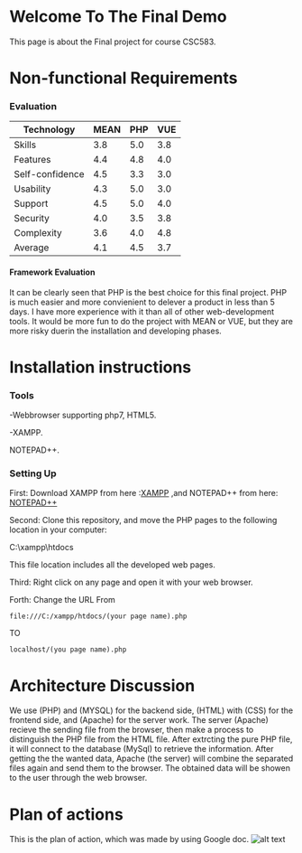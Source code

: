 # Welcome To The Final Demo 

This page is about the Final project for course CSC583.

# Non-functional Requirements

### Evaluation

Technology | MEAN | PHP | VUE 
--- | --- | --- | --- | 
Skills | 3.8 | 5.0 | 3.8 
Features | 4.4 | 4.8 | 4.0 
Self-confidence | 4.5 | 3.3 | 3.0 
Usability | 4.3 | 5.0 | 3.0 
Support | 4.5 | 5.0 | 4.0 
Security | 4.0 | 3.5 | 3.8 
Complexity | 3.6 | 4.0 | 4.8 
Average | 4.1 | 4.5 | 3.7 

#### Framework Evaluation

It can be clearly seen that PHP is the best choice for this final project. PHP is much easier and more convienient to delever a product in less than 5 days. I have more experience with it than all of other web-development tools. It would be more fun to do the project with MEAN or VUE, but they are more risky duerin the installation and developing phases.
 

# Installation instructions

### Tools 

-Webbrowser supporting php7, HTML5.

-XAMPP.

NOTEPAD++.

### Setting Up

First: Download XAMPP from here :[XAMPP](https://www.apachefriends.org/index.html) ,and NOTEPAD++ from here: [NOTEPAD++](https://notepad-plus-plus.org/)

Second: Clone this repository, and move the PHP pages to the following location in your computer:

C:\xampp\htdocs 

This file location includes all the developed web pages.

Third: Right click on any page and open it with your web browser. 

Forth: Change the URL From

```
file:///C:/xampp/htdocs/(your page name).php
```

TO 

```
localhost/(you page name).php
```


# Architecture Discussion

 We use (PHP) and (MYSQL) for the backend side, (HTML) with (CSS) for the frontend side, and (Apache) for the server work. The server (Apache) recieve the sending file from the browser, then make a process to distinguish the PHP file from the HTML file. After extrcting the pure PHP file, it will connect to the database (MySql) to retrieve the information. After getting the the wanted data, Apache (the server) will combine the separated files again and send them to the browser. The obtained data will be showen to the user through the web browser.
 
 # Plan of actions
 
 This is the plan of action, which was made by using Google doc.
 ![alt text](https://github.com/nasser40/T1/blob/master/aTimeline.png)
 
